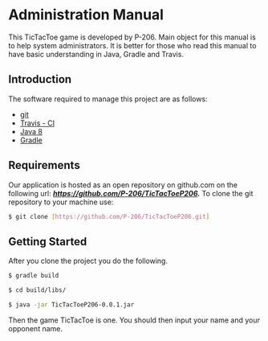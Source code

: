 # Administration Manual
This TicTacToe game is developed by P-206. Main object for this manual is to help system administrators. It is better for those who read this manual to have basic understanding in Java, Gradle and Travis.

## Introduction
The software required to manage this project are as follows:
* [git](https://git-scm.com/book/en/v2/Getting-Started-Installing-Git)
* [Travis - CI](https://github.com/travis-ci/travis.rb)
* [Java 8](http://www.oracle.com/technetwork/java/javase/downloads/jdk8-downloads-2133151.html)
* [Gradle](https://docs.gradle.org/current/userguide/installation.html)

## Requirements
Our application is hosted as an open repository on github.com on the following url: ***https://github.com/P-206/TicTacToeP206.***
To clone the git repository to your machine use:
```sh
$ git clone [https://github.com/P-206/TicTacToeP206.git] 
```

## Getting Started
After you clone the project you do the following.
```sh
$ gradle build
```
```sh
$ cd build/libs/
```
```sh
$ java -jar TicTacToeP206-0.0.1.jar
```
Then the game TicTacToe is one. You should then input your name and your opponent name.

